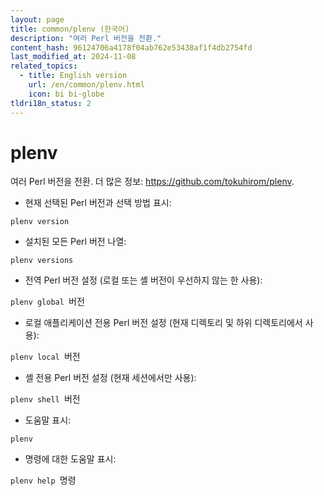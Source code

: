 ```yaml
---
layout: page
title: common/plenv (한국어)
description: "여러 Perl 버전을 전환."
content_hash: 96124706a4178f04ab762e53438af1f4db2754fd
last_modified_at: 2024-11-08
related_topics:
  - title: English version
    url: /en/common/plenv.html
    icon: bi bi-globe
tldri18n_status: 2
---
```

# plenv

여러 Perl 버전을 전환.
더 많은 정보: <https://github.com/tokuhirom/plenv>.

- 현재 선택된 Perl 버전과 선택 방법 표시:

`plenv version`

- 설치된 모든 Perl 버전 나열:

`plenv versions`

- 전역 Perl 버전 설정 (로컬 또는 셸 버전이 우선하지 않는 한 사용):

`plenv global `<span class="tldr-var badge badge-pill bg-dark-lm bg-white-dm text-white-lm text-dark-dm font-weight-bold">버전</span>

- 로컬 애플리케이션 전용 Perl 버전 설정 (현재 디렉토리 및 하위 디렉토리에서 사용):

`plenv local `<span class="tldr-var badge badge-pill bg-dark-lm bg-white-dm text-white-lm text-dark-dm font-weight-bold">버전</span>

- 셸 전용 Perl 버전 설정 (현재 세션에서만 사용):

`plenv shell `<span class="tldr-var badge badge-pill bg-dark-lm bg-white-dm text-white-lm text-dark-dm font-weight-bold">버전</span>

- 도움말 표시:

`plenv`

- 명령에 대한 도움말 표시:

`plenv help `<span class="tldr-var badge badge-pill bg-dark-lm bg-white-dm text-white-lm text-dark-dm font-weight-bold">명령</span>

